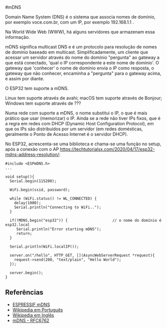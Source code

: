 #mDNS

Domain Name System (DNS) é o sistema que associa nomes de domínio, por exemplo voce.com.br, com um IP, por exemplo 192.168.1.1 .

Na World Wide Web (WWW), há alguns servidores que armazenam essa informação.

mDNS significa multicast DNS e é um protocolo para resolução de nomes de domínio baseado em multicast. Simplificadamente, um cliente que acessar um servidor através do nome do domínio "pergunta" ao gateway a que está conectado, 'qual o IP correspondente a este nome de domínio'. O gateway que 'conhecer' o nome de domínio envia o IP como resposta, o gateway que não conhecer, encaminha a "pergunta" para o gateway acima, e assim por diante.

O ESP32 tem suporte a mDNS. 

Linux tem suporte através de avahi;
macOS tem suporte através de Bonjour;
Windows tem suporte através de ???

Numa rede com suporte a mDNS, o nome substitui o IP, o que é mais prático que usar (memorizar) o IP. Ainda se a rede não tiver IPs fixos, que é a regra em redes com DHCP (Dynamic Host Configuration Protocol), em que os IPs são distribuídos por um servidor (em redes domésticas, geralmente o Ponto de Acesso Internet é o servidor DHCP).

No ESP32, acrescenta-se uma biblioteca e chama-se uma função no setup, após a conexão com o AP <https://techtutorialsx.com/2020/04/17/esp32-mdns-address-resolution/>:

```
#include <ESPmDNS.h>
...

void setup(){
  Serial.begin(115200);
  
  WiFi.begin(ssid, password);
  
  while (WiFi.status() != WL_CONNECTED) {
    delay(1000);
    Serial.println("Connecting to WiFi..");
  }
 
  if(!MDNS.begin("esp32")) {                    // o nome do domínio é esp32.local
     Serial.println("Error starting mDNS");
     return;
  }
  
  Serial.println(WiFi.localIP());
  
  server.on("/hello", HTTP_GET, [](AsyncWebServerRequest *request){
    request->send(200, "text/plain", "Hello World");
  });
  
  server.begin();
}
```



## Referências

- [ESPRESSIF mDNS](https://docs.espressif.com/projects/esp-idf/en/latest/esp32/api-reference/protocols/mdns.html)
- [Wikipedia em Português](https://pt.wikipedia.org/wiki/Sistema_de_Nomes_de_Dom%C3%ADnio)
- [Wikipedia em Inglês](https://en.wikipedia.org/wiki/Domain_Name_System)
- [mDNS - RFC6762](https://tools.ietf.org/html/rfc6762)

